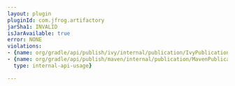 ```yaml
---
layout: plugin
pluginId: com.jfrog.artifactory
jarSha1: INVALID
isJarAvailable: true
error: NONE
violations:
- {name: org/gradle/api/publish/ivy/internal/publication/IvyPublicationInternal, type: internal-api-usage}
- {name: org/gradle/api/publish/maven/internal/publication/MavenPublicationInternal,
  type: internal-api-usage}

---
```

